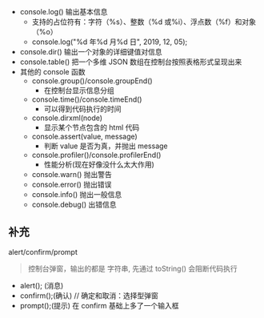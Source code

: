 - console.log() 输出基本信息
  - 支持的占位符有：字符（%s）、整数（%d 或%i）、浮点数（%f）和对象（%o）
  - console.log("%d 年%d 月%d 日", 2019, 12, 05);
- console.dir() 输出一个对象的详细键值对信息
- console.table() 把一个多维 JSON 数组在控制台按照表格形式呈现出来
- 其他的 console 函数
  - console.group()/console.groupEnd()
    - 在控制台显示信息分组
  - console.time()/console.timeEnd()
    - 可以得到代码执行的时间
  - console.dirxml(node)
    - 显示某个节点包含的 html 代码
  - console.assert(value, message)
    - 判断 value 是否为真，并抛出 message
  - console.profiler()/console.profilerEnd()
    - 性能分析(现在好像没什么太大作用)
  - console.warn() 抛出警告
  - console.error() 抛出错误
  - console.info() 抛出一般信息
  - console.debug() 出错信息

## 补充

alert/confirm/prompt

> 控制台弹窗，输出的都是 字符串, 先通过 toString()
> 会阻断代码执行

- alert(); (消息)
- confirm();(确认) // 确定和取消：选择型弹窗
- prompt();(提示) 在 confirm 基础上多了一个输入框
